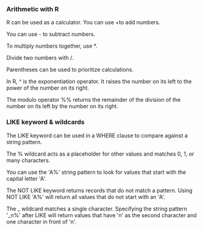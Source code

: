 ### Arithmetic with R

R can be used as a calculator. You can use +to add numbers. 

You can use - to subtract numbers. 

To multiply numbers together, use *. 

Divide two numbers with /. 

Parentheses can be used to prioritize calculations. 

In R, ^ is the exponentiation operator. It raises the number on its left to the power of the number on its right. 

The modulo operator %% returns the remainder of the division of the number on its left by the number on its right. 


### LIKE keyword & wildcards

The LIKE keyword can be used in a WHERE clause to compare against a string pattern. 

The % wildcard acts as a placeholder for other values and matches 0, 1, or many characters. 

You can use the 'A%' string pattern to look for values that start with the capital letter 'A'. 

The NOT LIKE keyword returns records that do not match a pattern. Using NOT LIKE 'A%' will return all values that do not start with an 'A'. 

The _ wildcard matches a single character. Specifying the string pattern '_n%' after LIKE will return values that have 'n' as the second character and one character in front of 'n'. 
